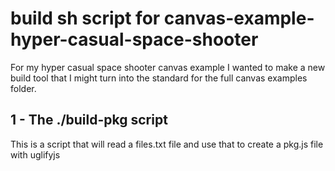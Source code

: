 # build sh script for canvas-example-hyper-casual-space-shooter

For my hyper casual space shooter canvas example I wanted to make a new build tool that I might turn into the standard for the full canvas examples folder.

## 1 - The ./build-pkg script

This is a script that will read a files.txt file and use that to create a pkg.js file with uglifyjs